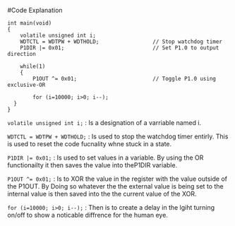 #Code Explanation 


```
int main(void)
{
    volatile unsigned int i;
    WDTCTL = WDTPW + WDTHOLD;                 // Stop watchdog timer
    P1DIR |= 0x01;                            // Set P1.0 to output direction

    while(1)
    {
        P1OUT ^= 0x01;                        // Toggle P1.0 using exclusive-OR

        for (i=10000; i>0; i--);
  }
}
```

``volatile unsigned int i;`` : Is a designation of a varriable named i.


``WDTCTL = WDTPW + WDTHOLD;`` : Is used to stop the watchdog timer entirly. This is used to reset the code fucnality whne stuck in a state. 


``P1DIR |= 0x01;`` : Is used to set values in a variable. By using the OR functionailty it then saves the value into theP1DIR variable. 


``P1OUT ^= 0x01;`` : Is to XOR the value in the register with the value outside of the P1OUT. By Doing so whatever the the external value is being set to the internal value is then saved into the the current value of the XOR. 

``for (i=10000; i>0; i--);`` : Then is to create a delay in the lgiht turning on/off to show a noticable diffrence for the human eye.




